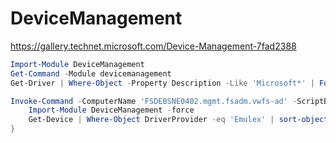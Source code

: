# DeviceManagement

https://gallery.technet.microsoft.com/Device-Management-7fad2388

```powershell
Import-Module DeviceManagement
Get-Command -Module devicemanagement
Get-Driver | Where-Object -Property Description -Like 'Microsoft*' | Format-Table * -AutoSize

Invoke-Command -ComputerName 'FSDEBSNE0402.mgmt.fsadm.vwfs-ad' -ScriptBlock {
    Import-Module DeviceManagement -force
    Get-Device | Where-Object DriverProvider -eq 'Emulex' | sort-object Name | Format-Table Name,DriverVersion
}


```

